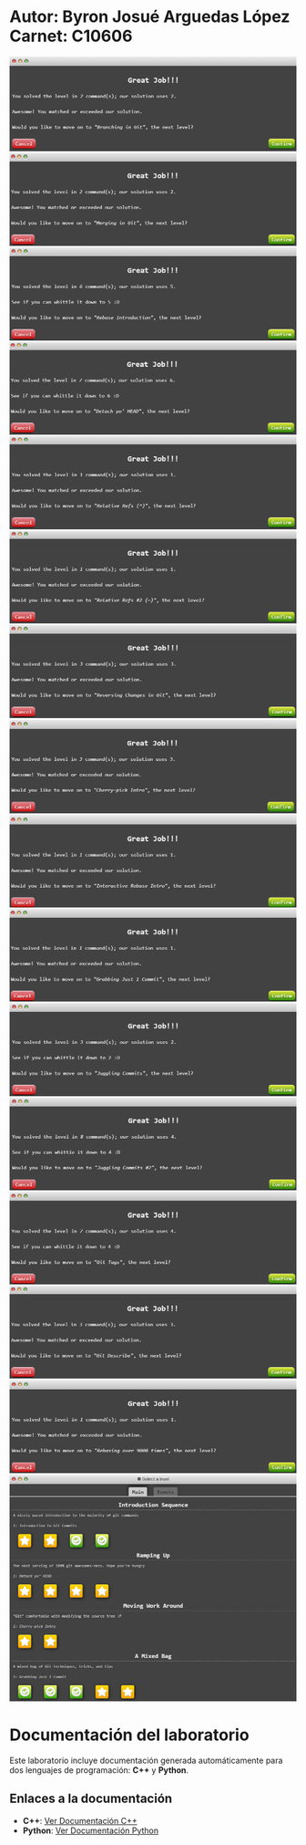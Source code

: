 # Autor: Byron Josué Arguedas López  Carnet: C10606

![ejercicio 1](<Screenshot 2025-04-06 182145.png>)
![ejercicio 2](<Screenshot 2025-04-06 182355.png>)
![ejercicio 3](<Screenshot 2025-04-06 183114.png>)
![ejercicio 3](<Screenshot 2025-04-06 183436.png>)
![ejercicio 3](<Screenshot 2025-04-06 183726.png>)
![ejercicio 3](<Screenshot 2025-04-06 184016.png>)
![ejercicio 3](<Screenshot 2025-04-06 190407.png>)
![ejercicio 3](<Screenshot 2025-04-06 212750.png>)
![ejercicio 3](<Screenshot 2025-04-07 135337.png>)
![ejercicio 3](<Screenshot 2025-04-07 135806.png>)
![ejercicio 3](<Screenshot 2025-04-07 135954.png>)
![ejercicio 3](<Screenshot 2025-04-07 143314.png>)
![ejercicio 3](<Screenshot 2025-04-07 143612.png>)
![ejercicio 3](<Screenshot 2025-04-07 143822.png>)
![ejercicio 3](<Screenshot 2025-04-07 143948.png>)
![ejercicio 3](<Screenshot 2025-04-07 144016.png>)

# Documentación del laboratorio

Este laboratorio incluye documentación generada automáticamente para dos lenguajes de programación: **C++** y **Python**.

## Enlaces a la documentación

- **C++**: [Ver Documentación C++](https://sparkly-cannoli-8029a2.netlify.app/index.html)
- **Python**: [Ver Documentación Python](https://67f44e9d289a590075994d0f--joyful-lamington-7a7156.netlify.app/)
